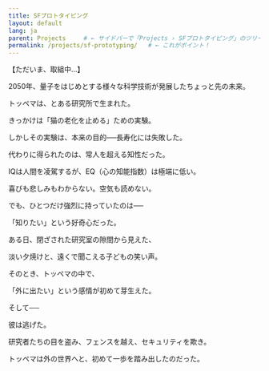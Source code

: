 ```yaml
---
title: SFプロトタイピング
layout: default
lang: ja
parent: Projects     # ← サイドバーで「Projects › SFプロトタイピング」のツリーに入る
permalink: /projects/sf-prototyping/   # ← これがポイント！
---
```


【ただいま、取組中…】

2050年、量子をはじめとする様々な科学技術が発展したちょっと先の未来。

トッペマは、とある研究所で生まれた。

 きっかけは「猫の老化を止める」ための実験。

 しかしその実験は、本来の目的──長寿化には失敗した。

 代わりに得られたのは、常人を超える知性だった。

IQは人間を凌駕するが、EQ（心の知能指数）は極端に低い。

 喜びも悲しみもわからない。空気も読めない。

 でも、ひとつだけ強烈に持っていたのは──

「知りたい」という好奇心だった。

ある日、閉ざされた研究室の隙間から見えた、

 淡い夕焼けと、遠くで聞こえる子どもの笑い声。

そのとき、トッペマの中で、

 「外に出たい」という感情が初めて芽生えた。

そして──

彼は逃げた。

 研究者たちの目を盗み、フェンスを越え、セキュリティを欺き。

 トッペマは外の世界へと、初めて一歩を踏み出したのだった。
